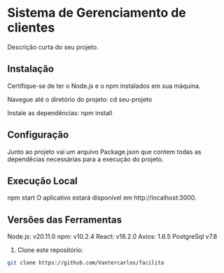 # Sistema de Gerenciamento de clientes

Descrição curta do seu projeto.

## Instalação

Certifique-se de ter o Node.js e o npm instalados em sua máquina.

Navegue até o diretório do projeto:
cd seu-projeto

Instale as dependências:
npm install

## Configuração

Junto ao projeto vai um arquivo Package.json que contem todas as dependêcias necessárias
para a execução do projeto.

## Execução Local

npm start
O aplicativo estará disponível em http://localhost:3000.

## Versões das Ferramentas
Node.js: v20.11.0
npm: v10.2.4
React: v18.2.0
Axios: 1.6.5
PostgreSql v7.8

1. Clone este repositório:

```bash
git clone https://github.com/Vantercarlos/facilita

